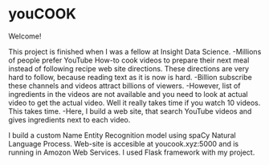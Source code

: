 # youCOOK

Welcome!

This project is finished when I was a fellow at Insight Data Science.
  -Millions of people prefer YouTube How-to cook videos to prepare their next meal instead of following recipe web site directions. These directions are very hard to follow, because reading text as it is now is hard. 
  -Billion subscribe these channels and videos attract billions of viewers.
  -However, list of ingredients in the videos are not available and you need to look at actual video to get the actual video. Well it really takes time if you watch 10 videos. This takes time. 
  -Here, I build a web site, that search YouTube videos and gives ingredients next to each video.

I build a custom Name Entity Recognition model using spaCy Natural Language Process. Web-site is accesible at youcook.xyz:5000 and is running in Amozon Web Services. I used Flask framework with my project.
